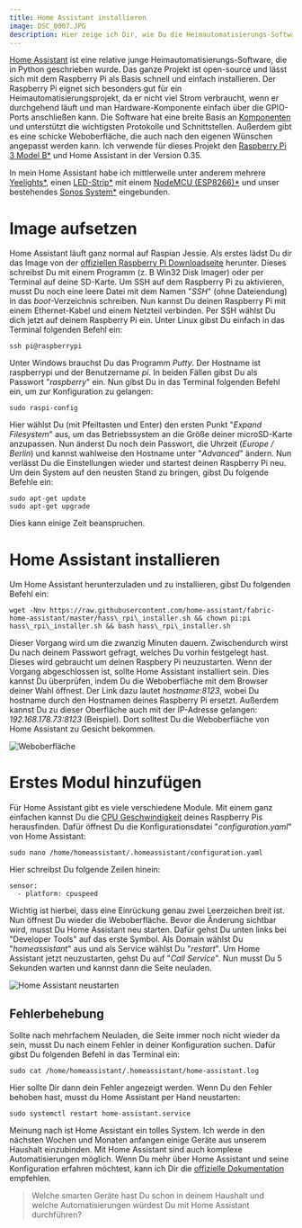 ```yaml
---
title: Home Assistant installieren
image: DSC_0007.JPG
description: Hier zeige ich Dir, wie Du die Heimautomatisierungs-Software Home Assistant auf deinem Raspberry Pi installierst und einrichtest.
---
```


[Home Assistant](https://home-assistant.io/) ist eine relative junge Heimautomatisierungs-Software, die in Python geschrieben wurde. Das ganze Projekt ist open-source und lässt sich mit dem Raspberry Pi als Basis schnell und einfach installieren. Der Raspberry Pi eignet sich besonders gut für ein Heimautomatisierungsprojekt, da er nicht viel Strom verbraucht, wenn er durchgehend läuft und man Hardware-Komponente einfach über die GPIO-Ports anschließen kann. Die Software hat eine breite Basis an [Komponenten](https://home-assistant.io/components/) und unterstützt die wichtigsten Protokolle und Schnittstellen. Außerdem gibt es eine schicke Weboberfläche, die auch nach den eigenen Wünschen angepasst werden kann. Ich verwende für dieses Projekt den [Raspberry Pi 3 Model B*](https://amzn.to/2X9Qy2T) und Home Assistant in der Version 0.35.

In mein Home Assistant habe ich mittlerweile unter anderem mehrere [Yeelights*](https://amzn.to/2IjNvgc), einen [LED-Strip*](https://amzn.to/2IjLUXB) mit einem [NodeMCU (ESP8266)*](https://amzn.to/2IjNDMI) und unser bestehendes [Sonos System*](https://amzn.to/2ILpb5X) eingebunden.

# Image aufsetzen

Home Assistant läuft ganz normal auf Raspian Jessie. Als erstes lädst Du dir das Image von der [offiziellen Raspberry Pi Downloadseite](https://www.raspberrypi.org/downloads/raspbian/) herunter. Dieses schreibst Du mit einem Programm (z. B Win32 Disk Imager) oder per Terminal auf deine SD-Karte. Um SSH auf dem Raspberry Pi zu aktivieren, musst Du noch eine leere Datei mit dem Namen "*SSH*" (ohne Dateiendung) in das *boot*-Verzeichnis schreiben. Nun kannst Du deinen Raspberry Pi mit einem Ethernet-Kabel und einem Netzteil verbinden. Per SSH wählst Du dich jetzt auf deinem Raspberry Pi ein. Unter Linux gibst Du einfach in das Terminal folgenden Befehl ein:

    ssh pi@raspberrypi

Unter Windows brauchst Du das Programm *Putty*. Der Hostname ist raspberrypi und der Benutzername *pi*. In beiden Fällen gibst Du als Passwort "*raspberry*" ein. Nun gibst Du in das Terminal folgenden Befehl ein, um zur Konfiguration zu gelangen:

    sudo raspi-config

Hier wählst Du (mit Pfeiltasten und Enter) den ersten Punkt "*Expand Filesystem*" aus, um das Betriebssystem an die Größe deiner microSD-Karte anzupassen. Nun änderst Du noch dein Passwort, die Uhrzeit (*Europe / Berlin*) und kannst wahlweise den Hostname unter "*Advanced*" ändern. Nun verlässt Du die Einstellungen wieder und startest deinen Raspberry Pi neu. Um dein System auf den neusten Stand zu bringen, gibst Du folgende Befehle ein:

    sudo apt-get update
    sudo apt-get upgrade

Dies kann einige Zeit beanspruchen.

# Home Assistant installieren

Um Home Assistant herunterzuladen und zu installieren, gibst Du folgenden Befehl ein:

    wget -Nnv https://raw.githubusercontent.com/home-assistant/fabric-home-assistant/master/hass\_rpi\_installer.sh && chown pi:pi hass\_rpi\_installer.sh && bash hass\_rpi\_installer.sh

Dieser Vorgang wird um die zwanzig Minuten dauern. Zwischendurch wirst Du nach deinem Passwort gefragt, welches Du vorhin festgelegt hast. Dieses wird gebraucht um deinen Raspbery Pi neuzustarten. Wenn der Vorgang abgeschlossen ist, sollte Home Assistant installiert sein. Dies kannst Du überprüfen, indem Du die Weboberfläche mit dem Browser deiner Wahl öffnest. Der Link dazu lautet *hostname:8123*, wobei Du hostname durch den Hostnamen deines Raspberry Pi ersetzt. Außerdem kannst Du zu dieser Oberfläche auch mit der IP-Adresse gelangen: *192.168.178.73:8123* (Beispiel). Dort solltest Du die Weboberfläche von Home Assistant zu Gesicht bekommen.

![Weboberfläche](weboberflaeche.png)

# Erstes Modul hinzufügen

Für Home Assistant gibt es viele verschiedene Module. Mit einem ganz einfachen kannst Du die [CPU Geschwindigkeit](https://home-assistant.io/components/sensor.cpuspeed/) deines Raspberry Pis herausfinden. Dafür öffnest Du die Konfigurationsdatei "*configuration.yaml*" von Home Assistant:

    sudo nano /home/homeassistant/.homeassistant/configuration.yaml

Hier schreibst Du folgende Zeilen hinein:

    sensor:
      - platform: cpuspeed

Wichtig ist hierbei, dass eine Einrückung genau zwei Leerzeichen breit ist. Nun öffnest Du wieder die Weboberfläche. Bevor die Änderung sichtbar wird, musst Du Home Assistant neu starten. Dafür gehst Du unten links bei "Developer Tools" auf das erste Symbol. Als Domain wählst Du "*homeassistant*" aus und als Service wählst Du "*restart*". Um Home Assistant jetzt neuzustarten, gehst Du auf "*Call Service*". Nun musst Du 5 Sekunden warten und kannst dann die Seite neuladen.

![Home Assistant neustarten](restart.png)

## Fehlerbehebung

Sollte nach mehrfachem Neuladen, die Seite immer noch nicht wieder da sein, musst Du nach einem Fehler in deiner Konfiguration suchen. Dafür gibst Du folgenden Befehl in das Terminal ein:

    sudo cat /home/homeassistant/.homeassistant/home-assistant.log

Hier sollte Dir dann dein Fehler angezeigt werden. Wenn Du den Fehler behoben hast, musst du Home Assistant per Hand neustarten:

    sudo systemctl restart home-assistant.service

Meinung nach ist Home Assistant ein tolles System. Ich werde in den nächsten Wochen und Monaten anfangen einige Geräte aus unserem Haushalt einzubinden. Mit Home Assistant sind auch komplexe Automatisierungen möglich. Wenn Du mehr über Home Assistant und seine Konfiguration erfahren möchtest, kann ich Dir die [offizielle Dokumentation](https://home-assistant.io/getting-started) empfehlen.

> Welche smarten Geräte hast Du schon in deinem Haushalt und welche Automatisierungen würdest Du mit Home Assistant durchführen?
